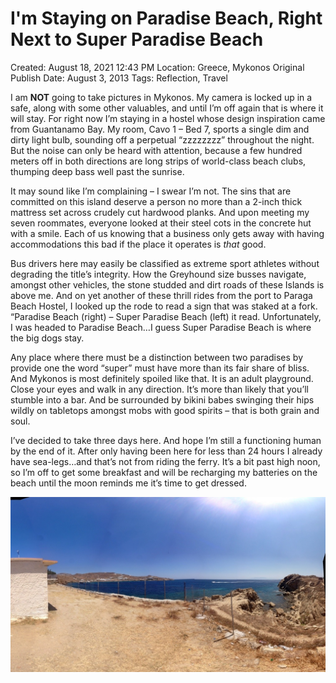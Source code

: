 # I'm Staying on Paradise Beach, Right Next to Super Paradise Beach

Created: August 18, 2021 12:43 PM
Location: Greece, Mykonos
Original Publish Date: August 3, 2013
Tags: Reflection, Travel

I am **NOT** going to take pictures in Mykonos. My camera is locked up in a safe, along with some other valuables, and until I’m off again that is where it will stay. For right now I’m staying in a hostel whose design inspiration came from Guantanamo Bay. My room, Cavo 1 – Bed 7, sports a single dim and dirty light bulb, sounding off a perpetual “zzzzzzzz” throughout the night. But the noise can only be heard with attention, because a few hundred meters off in both directions are long strips of world-class beach clubs, thumping deep bass well past the sunrise.

It may sound like I’m complaining – I swear I’m not. The sins that are committed on this island deserve a person no more than a 2-inch thick mattress set across crudely cut hardwood planks. And upon meeting my seven roommates, everyone looked at their steel cots in the concrete hut with a smile. Each of us knowing that a business only gets away with having accommodations this bad if the place it operates is *that* good.

Bus drivers here may easily be classified as extreme sport athletes without degrading the title’s integrity. How the Greyhound size busses navigate, amongst other vehicles, the stone studded and dirt roads of these Islands is above me. And on yet another of these thrill rides from the port to Paraga Beach Hostel, I looked up the rode to read a sign that was staked at a fork. “Paradise Beach (right) – Super Paradise Beach (left) it read. Unfortunately, I was headed to Paradise Beach…I guess Super Paradise Beach is where the big dogs stay.

Any place where there must be a distinction between two paradises by provide one the word “super” must have more than its fair share of bliss. And Mykonos is most definitely spoiled like that. It is an adult playground. Close your eyes and walk in any direction. It’s more than likely that you’ll stumble into a bar. And be surrounded by bikini babes swinging their hips wildly on tabletops amongst mobs with good spirits – that is both grain and soul.

I’ve decided to take three days here. And hope I’m still a functioning human by the end of it. After only having been here for less than 24 hours I already have sea-legs…and that’s not from riding the ferry. It’s a bit past high noon, so I’m off to get some breakfast and will be recharging my batteries on the beach until the moon reminds me it’s time to get dressed.

![Untitled](athenaeum/notion-import/writing/Writing%208e79ce15b0f5476c8359f01b8daaa835/Blogs%20b243d8016e094db7a64e51a987b86d99/sebastianscholl%20com%208a3e8a39a31447d1b19ff195488f3ac5/I'm%20Staying%20on%20Paradise%20Beach,%20Right%20Next%20to%20Super%20f7e5c60500fd4367a303d87b8a06bfa3/Untitled.png)